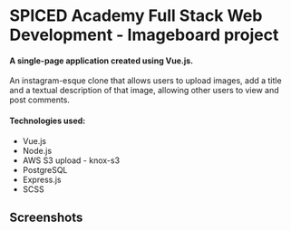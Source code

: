 # SPICED Academy Full Stack Web Development - Imageboard project

#### A single-page application created using Vue.js.

An instagram-esque clone that allows users to upload images, add a title and a textual description of that image, allowing other users to view and post comments.

#### Technologies used:

-   Vue.js
-   Node.js
-   AWS S3 upload - knox-s3
-   PostgreSQL
-   Express.js
-   SCSS

## Screenshots
